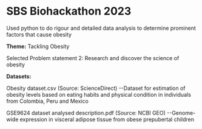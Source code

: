 # SBS Biohackathon 2023
Used python to do rigour and detailed data analysis to determine prominent factors that cause obesity 

**Theme:** Tackling Obesity

Selected Problem statement 2: Research and discover the science of obesity

**Datasets:**

Obesity dataset.csv (Source: ScienceDirect) --Dataset for estimation of obesity levels based on eating habits and physical condition in individuals from Colombia, Peru and Mexico 
 
 
GSE9624 dataset analysed description.pdf (Source: NCBI GEO) --Genome-wide expression in visceral adipose tissue from obese prepubertal children

 


